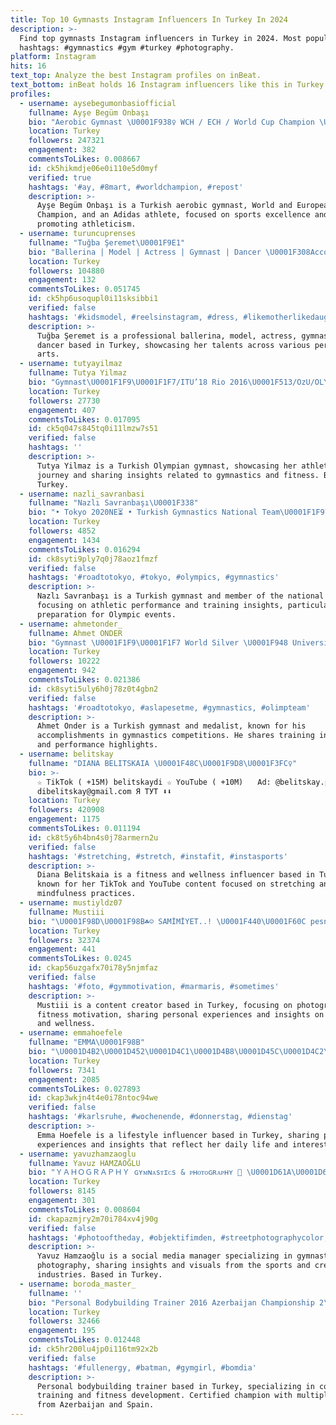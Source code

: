 ```yaml
---
title: Top 10 Gymnasts Instagram Influencers In Turkey In 2024
description: >-
  Find top gymnasts Instagram influencers in Turkey in 2024. Most popular
  hashtags: #gymnastics #gym #turkey #photography.
platform: Instagram
hits: 16
text_top: Analyze the best Instagram profiles on inBeat.
text_bottom: inBeat holds 16 Instagram influencers like this in Turkey for you to pitch.
profiles:
  - username: aysebegumonbasiofficial
    fullname: Ayşe Begüm Onbaşı
    bio: "Aerobic Gymnast \U0001F938‍♀️ WCH / ECH / World Cup Champion \U0001F947 National Team / Spor Toto SK \U0001F1F9\U0001F1F7\U0001F9BE Adidas Athlete \U0001F45F\U0001F5A4 Business & Communication: @lunarballsports \U0001F48C"
    location: Turkey
    followers: 247321
    engagement: 382
    commentsToLikes: 0.008667
    id: ck5hikmdje06e0i110e5d0myf
    verified: true
    hashtags: '#ay, #8mart, #worldchampion, #repost'
    description: >-
      Ayşe Begüm Onbaşı is a Turkish aerobic gymnast, World and European
      Champion, and an Adidas athlete, focused on sports excellence and
      promoting athleticism.
  - username: turuncuprenses
    fullname: "Tuğba Şeremet\U0001F9E1"
    bio: "Ballerina | Model | Actress | Gymnast | Dancer \U0001F308Account managed by family @tubaseremet \U0001F48Ctugbamelis@gmail.com"
    location: Turkey
    followers: 104880
    engagement: 132
    commentsToLikes: 0.051745
    id: ck5hp6usoqupl0i11sksibbi1
    verified: false
    hashtags: '#kidsmodel, #reelsinstagram, #dress, #likemotherlikedaughter'
    description: >-
      Tuğba Şeremet is a professional ballerina, model, actress, gymnast, and
      dancer based in Turkey, showcasing her talents across various performance
      arts.
  - username: tutyayilmaz
    fullname: Tutya Yilmaz
    bio: "Gymnast\U0001F1F9\U0001F1F7/ITU’18 Rio 2016\U0001F513/OzU/OLYMPIAN\U0001F31F"
    location: Turkey
    followers: 27730
    engagement: 407
    commentsToLikes: 0.017095
    id: ck5q047s845tq0i11lmzw7s51
    verified: false
    hashtags: ''
    description: >-
      Tutya Yilmaz is a Turkish Olympian gymnast, showcasing her athletic
      journey and sharing insights related to gymnastics and fitness. Based in
      Turkey.
  - username: nazli_savranbasi
    fullname: "Nazlı Savranbaşı\U0001F338"
    bio: "• Tokyo 2020NE⏳ • Turkish Gymnastics National Team\U0001F1F9\U0001F1F7 • DEK • Snapchat/nazligym\U0001F47B • Twitter/NSavranbas\U0001F918\U0001F3FB"
    location: Turkey
    followers: 4852
    engagement: 1434
    commentsToLikes: 0.016294
    id: ck8syti9ply7q0j78aoz1fmzf
    verified: false
    hashtags: '#roadtotokyo, #tokyo, #olympics, #gymnastics'
    description: >-
      Nazlı Savranbaşı is a Turkish gymnast and member of the national team,
      focusing on athletic performance and training insights, particularly in
      preparation for Olympic events.
  - username: ahmetonder_
    fullname: Ahmet ONDER
    bio: "Gymnast \U0001F1F9\U0001F1F7 World Silver \U0001F948 Universiade Bronze \U0001F949 4x Local Gold \U0001F947 @olimpturkiye ✉ For Business: @kagmediasports \U0001F534 Yeni Video \U0001F447"
    location: Turkey
    followers: 10222
    engagement: 942
    commentsToLikes: 0.021386
    id: ck8syti5uly6h0j78z0t4gbn2
    verified: false
    hashtags: '#roadtotokyo, #aslapesetme, #gymnastics, #olimpteam'
    description: >-
      Ahmet Onder is a Turkish gymnast and medalist, known for his
      accomplishments in gymnastics competitions. He shares training insights
      and performance highlights.
  - username: belitskay
    fullname: "DIANA BELITSKAIA \U0001F48C\U0001F9D8\U0001F3FC‍♀️"
    bio: >-
      ☆ TikTok ( +15М) belitskaydi ☆ YouTube ( +10M) ⠀ Ad: @belitskay.pr //
      dibelitskay@gmail.com Я ТУТ ⬇️⬇️
    location: Turkey
    followers: 420908
    engagement: 1175
    commentsToLikes: 0.011194
    id: ck8t5y6h4bn4s0j78armern2u
    verified: false
    hashtags: '#stretching, #stretch, #instafit, #instasports'
    description: >-
      Diana Belitskaia is a fitness and wellness influencer based in Turkey,
      known for her TikTok and YouTube content focused on stretching and
      mindfulness practices.
  - username: mustiyldz07
    fullname: Mustiii
    bio: "\U0001F98D\U0001F98B☘️☺️ SAMİMİYET..! \U0001F440\U0001F60C pesnê xwe bide, pesnê min bide\U0001F60D\U0001F932\U0001F40D\U0001F98D"
    location: Turkey
    followers: 32374
    engagement: 441
    commentsToLikes: 0.0245
    id: ckap56uzgafx70i78y5njmfaz
    verified: false
    hashtags: '#foto, #gymmotivation, #marmaris, #sometimes'
    description: >-
      Mustiii is a content creator based in Turkey, focusing on photography and
      fitness motivation, sharing personal experiences and insights on lifestyle
      and wellness.
  - username: emmahoefele
    fullname: "EMMA\U0001F98B"
    bio: "\U0001D4B2\U0001D452\U0001D4C1\U0001D4B8\U0001D45C\U0001D4C2\U0001D452 \U0001D4C9\U0001D45C \U0001D4C2\U0001D4CE \U0001D4C1\U0001D4BE\U0001D4BB\U0001D452 \U0001F4CDKarlsruhe \U0001F1E9\U0001F1EA |19| \U0001F469\U0001F3FC‍\U0001F91D‍\U0001F468\U0001F3FD @_max_37_ \U0001F4E7emmahoefele@online.de"
    location: Turkey
    followers: 7341
    engagement: 2085
    commentsToLikes: 0.027893
    id: ckap3wkjn4t4e0i78ntoc94we
    verified: false
    hashtags: '#karlsruhe, #wochenende, #donnerstag, #dienstag'
    description: >-
      Emma Hoefele is a lifestyle influencer based in Turkey, sharing personal
      experiences and insights that reflect her daily life and interests.
  - username: yavuzhamzaoglu
    fullname: Yavuz HAMZAOĞLU
    bio: "ＹＡＨＯＧＲＡＰＨＹ ɢʏᴍɴᴀsᴛɪᴄs & ᴘʜᴏᴛᴏɢʀᴀᴘʜʏ​  \U0001D61A\U0001D630\U0001D624\U0001D62A\U0001D622\U0001D62D \U0001D614\U0001D626\U0001D625\U0001D62A\U0001D622 \U0001D614\U0001D622\U0001D62F\U0001D622\U0001D628\U0001D626\U0001D633 ♥ \U0001F517 ♥"
    location: Turkey
    followers: 8145
    engagement: 301
    commentsToLikes: 0.008604
    id: ckapazmjry2m70i784xv4j90g
    verified: false
    hashtags: '#photooftheday, #objektifimden, #streetphotographycolor, #fig'
    description: >-
      Yavuz Hamzaoğlu is a social media manager specializing in gymnastics and
      photography, sharing insights and visuals from the sports and creative
      industries. Based in Turkey.
  - username: boroda_master_
    fullname: ''
    bio: "Personal Bodybuilding Trainer 2016 Azerbaijan Championship 2\U0001F3C6 2017 spain Championship Prize winner 2017 Azerbaijan Champ 4\U0001F3C6 2018 Azerbaijan Champ 4\U0001F3C6"
    location: Turkey
    followers: 32466
    engagement: 195
    commentsToLikes: 0.012448
    id: ck5hr200lu4jp0i116tm92x2b
    verified: false
    hashtags: '#fullenergy, #batman, #gymgirl, #bomdia'
    description: >-
      Personal bodybuilding trainer based in Turkey, specializing in competitive
      training and fitness development. Certified champion with multiple titles
      from Azerbaijan and Spain.
---
```



